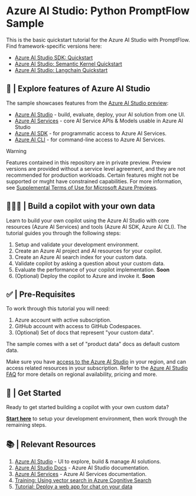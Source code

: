 # Azure AI Studio: Python PromptFlow Sample

This is the basic quickstart tutorial for the Azure AI Studio with PromptFlow. Find framework-specific versions here:
 - [Azure AI Studio SDK: Quickstart](https://github.com/Azure-Samples/aistudio-python-quickstart-sample)
 - [Azure AI Studio: Semantic Kernel Quickstart](https://github.com/Azure-Samples/aistudio-python-semantickernel-sample)
 - [Azure AI Studio: Langchain Quickstart](https://github.com/Azure-Samples/aistudio-python-langchain-sample)

## 🧰 | Explore features of Azure AI Studio

The sample showcases features from the [Azure AI Studio preview](https://aka.ms/azureai/docs):

* [Azure AI Studio](https://aka.ms/azureaistudio/docs) - build, evaluate, deploy, your AI solution from one UI.
* [Azure AI Services](https://learn.microsoft.com/azure/ai-services/what-are-ai-services?WT.mc_id=academic-112432-pablolopes) - core AI Service APIs & Models usable in Azure AI Studio 
* [Azure AI SDK](https://learn.microsoft.com/azure/ai-studio/how-to/sdk-install?WT.mc_id=academic-112432-pablolopes) - for programmatic access to Azure AI Services.
* [Azure AI CLI](https://learn.microsoft.com/azure/ai-studio/how-to/cli-install?WT.mc_id=academic-112432-pablolopes) - for command-line access to Azure AI Services.

> [!WARNING]  
> Features contained in this repository are in private preview. Preview versions are provided without a service level agreement, and they are not recommended for production workloads. Certain features might not be supported or mvght have constrained capabilities. For more information, see [Supplemental Terms of Use for Microsoft Azure Previews](https://azure.microsoft.com/support/legal/preview-supplemental-terms/?WT.mc_id=academic-112432-pablolopes).

## 👩🏽‍💻 | Build a copilot with your own data

Learn to build your own copilot using the Azure AI Studio with core resources (Azure AI Services) and tools (Azure AI SDK, Azure AI CLI). The tutorial guides you through the following steps:

1. Setup and validate your development environment.
2. Create an Azure AI project and AI resources for your copilot.
3. Create an Azure AI search index for your custom data.
4. Validate copilot by asking a question about your custom data.
5. Evaluate the performance of your copilot implementation. **Soon**
6. (Optional) Deploy the copilot to Azure and invoke it. **Soon**

## ✅ | Pre-Requisites

To work through this tutorial you will need:
1. Azure account with active subscription.
2. GitHub account with access to GitHub Codespaces.
3. (Optional) Set of docs that represent "your custom data".

The sample comes with a set of "product data" docs as default custom data. 

Make sure you have [access to the Azure AI Studio](https://learn.microsoft.com/en-us/azure/ai-studio/faq#how-can-customers-access-azure-ai-studio--?WT.mc_id=academic-112432-pablolopes) in your region, and can access related resources in your subscription. Refer to the [Azure AI Studio FAQ](https://learn.microsoft.com/en-us/azure/ai-studio/faq#how-can-customers-access-azure-ai-studio--?WT.mc_id=academic-112432-pablolopes) for more details on regional availability, pricing and more.

## 🏁 | Get Started

Ready to get started building a copilot with your own custom data? 

[**Start here**](./docs/promptflow/01-setup.md) to setup your development environment, then work through the remaining steps.

## 📚 | Relevant Resources

1. [Azure AI Studio](https://aka.ms/azureaistudio) - UI to explore, build & manage AI solutions.
1. [Azure AI Studio Docs](https://aka.ms/azureaistudio/docs) - Azure AI Studio documentation.
1. [Azure AI Services](https://learn.microsoft.com/azure/ai-services/what-are-ai-services?WT.mc_id=academic-112432-pablolopes) - Azure AI Services documentation.
1. [Training: Using vector search in Azure Cognitive Search](https://learn.microsoft.com/training/modules/improve-search-results-vector-searc?WT.mc_id=academic-112432-pablolopesh) 
1. [Tutorial: Deploy a web app for chat on your data](https://learn.microsoft.com/azure/ai-studio/tutorials/deploy-chat-web-app?WT.mc_id=academic-112432-pablolopes) 